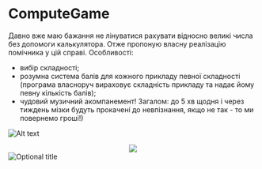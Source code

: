 # ComputeGame

Давно вже маю бажання не лінуватися рахувати відносно великі числа без допомоги калькулятора.
Отже пропоную власну реалізацію помічника у цій справі.
Особливості:
- вибір складності;
- розумна система балів для кожного прикладу певної складності (програма власноруч вираховує складність прикладу та надає йому певну кількість балів);
- чудовий музичний акомпанемент!
Загалом: до 5 хв щодня і через тиждень мізки будуть прокачені до невпізнання, якщо не так - то ми повернемо гроші!)

![Alt text](https://pp.vk.me/c628821/v628821827/3afed/KUz8EVPjOCM.jpg "Optional title")

<div style="text-align:center"><img src ="https://pp.vk.me/c628821/v628821827/3afed/KUz8EVPjOCM.jpg" /></div>
<img align="center" src="https://pp.vk.me/c628821/v628821827/3afed/KUz8EVPjOCM.jpg" alt="Optional title">
